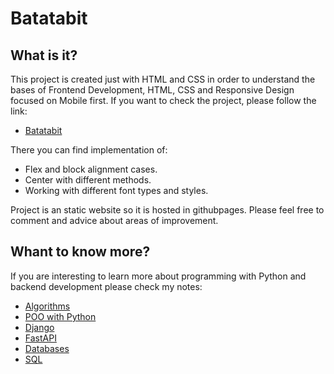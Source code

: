 # Batatabit

## What is it?
This project is created just with HTML and CSS in order to understand the bases of Frontend Development, HTML, CSS and Responsive Design focused on Mobile first. If you want to check the project, please follow the link:

- [Batatabit](https://imorangedev.github.io/Batatabit/)

There you can find implementation of:

- Flex and block alignment cases.
- Center with different methods.
- Working with different font types and styles.

Project is an static website so it is hosted in githubpages. Please feel free to comment and advice about areas of improvement.

## Whant to know more?
If you are interesting to learn more about programming with Python and backend development please check my notes:

- [Algorithms](https://drive.google.com/file/d/1e72w53UL7udKEjXqQ3TDJ7lvyY1VqcqF/view)
- [POO with Python](https://drive.google.com/file/d/1pud53b66uLaWs0rKYCsoqygSnXZqtWLy/view)
- [Django](https://drive.google.com/file/d/1-NrgiLMRyXBIjHABq759OGGmGZL9QtWH/view)
- [FastAPI](https://drive.google.com/file/d/1e72w53UL7udKEjXqQ3TDJ7lvyY1VqcqF/view)
- [Databases](https://drive.google.com/file/d/10MDw_llXH3bQwYK7jlJo7ahotsHSM6hX/view)
- [SQL](https://drive.google.com/file/d/1DHNKuA1FnyRUByQTc_3gONyJ4C0gO1_8/view)

